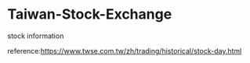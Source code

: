 # Taiwan-Stock-Exchange
stock information

reference:https://www.twse.com.tw/zh/trading/historical/stock-day.html
